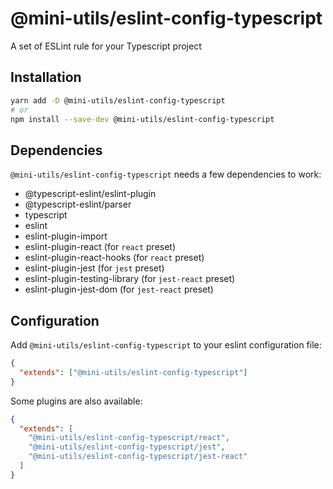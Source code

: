 # @mini-utils/eslint-config-typescript

A set of ESLint rule for your Typescript project

## Installation

```bash
yarn add -D @mini-utils/eslint-config-typescript
# or
npm install --save-dev @mini-utils/eslint-config-typescript
```

## Dependencies

`@mini-utils/eslint-config-typescript` needs a few dependencies to work:

- @typescript-eslint/eslint-plugin
- @typescript-eslint/parser
- typescript
- eslint
- eslint-plugin-import
- eslint-plugin-react (for `react` preset)
- eslint-plugin-react-hooks (for `react` preset)
- eslint-plugin-jest (for `jest` preset)
- eslint-plugin-testing-library (for `jest-react` preset)
- eslint-plugin-jest-dom (for `jest-react` preset)

## Configuration

Add `@mini-utils/eslint-config-typescript` to your eslint configuration file:

```json
{
  "extends": ["@mini-utils/eslint-config-typescript"]
}
```

Some plugins are also available:

```json
{
  "extends": [
    "@mini-utils/eslint-config-typescript/react",
    "@mini-utils/eslint-config-typescript/jest",
    "@mini-utils/eslint-config-typescript/jest-react"
  ]
}
```
